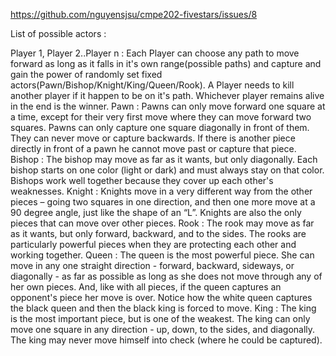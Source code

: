 https://github.com/nguyensjsu/cmpe202-fivestars/issues/8

List of possible actors :

Player 1, Player 2..Player n : Each Player can choose any path to move forward as long as it falls in it's own range(possible paths) and capture and gain the power of randomly set fixed actors(Pawn/Bishop/Knight/King/Queen/Rook). A Player needs to kill another player if it happen to be on it's path. Whichever player remains alive in the end is the winner.
Pawn : Pawns can only move forward one square at a time, except for their very first move where they can move forward two squares. Pawns can only capture one square diagonally in front of them. They can never move or capture backwards. If there is another piece directly in front of a pawn he cannot move past or capture that piece.
Bishop : The bishop may move as far as it wants, but only diagonally. Each bishop starts on one color (light or dark) and must always stay on that color. Bishops work well together because they cover up each other's weaknesses.
Knight : Knights move in a very different way from the other pieces – going two squares in one direction, and then one more move at a 90 degree angle, just like the shape of an “L”. Knights are also the only pieces that can move over other pieces.
Rook : The rook may move as far as it wants, but only forward, backward, and to the sides. The rooks are particularly powerful pieces when they are protecting each other and working together.
Queen : The queen is the most powerful piece. She can move in any one straight direction - forward, backward, sideways, or diagonally - as far as possible as long as she does not move through any of her own pieces. And, like with all pieces, if the queen captures an opponent's piece her move is over. Notice how the white queen captures the black queen and then the black king is forced to move.
King : The king is the most important piece, but is one of the weakest. The king can only move one square in any direction - up, down, to the sides, and diagonally. The king may never move himself into check (where he could be captured).
